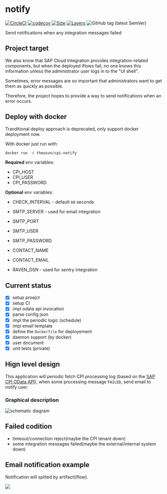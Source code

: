 # notify

[![CircleCI](https://circleci.com/gh/SAP-Cloud-Platform-Integration/notify.svg?style=shield)](https://circleci.com/gh/SAP-Cloud-Platform-Integration/notify)
[![codecov](https://codecov.io/gh/SAP-Cloud-Platform-Integration/notify/branch/master/graph/badge.svg)](https://codecov.io/gh/SAP-Cloud-Platform-Integration/notify)
[![Size](https://shields.beevelop.com/docker/image/image-size/theosun/cpi-notify/latest.svg?style=flat-square)](https://cloud.docker.com/repository/docker/theosun/cpi-notify)
[![Layers](https://shields.beevelop.com/docker/image/layers/theosun/cpi-notify/latest.svg?style=flat-square)](https://cloud.docker.com/repository/docker/theosun/cpi-notify)
![GitHub tag (latest SemVer)](https://img.shields.io/github/tag/SAP-Cloud-Platform-Integration/notify.svg)



Send notifications when any integration messages failed

## Project target

We also know that SAP Cloud Integration provides integration-related components, but when the deployed iflows fail, no one knows this information unless the administrator user logs in to the "UI shell".

Sometimes, error messages are so important that administrators want to get them as quickly as possible.

Therefore, the project hopes to provide a way to send notifications when an error occurs.

## Deploy with docker

Tranditional deploy approach is deprecated, only support docker deployment now.

With docker just run with: 

```bash
docker run -d theosun/cpi-notify
```

**Required** env variables: 

* CPI_HOST
* CPI_USER	
* CPI_PASSWORD	

**Optional** env variables:

* CHECK_INTERVAL - default `60` seconds

* SMTP_SERVER	- used for email integration
* SMTP_PORT	
* SMTP_USER	
* SMTP_PASSWORD	
* CONTACT_NAME	
* CONTACT_EMAIL

* RAVEN_DSN - used for sentry integration

## Current status

- [x] setup proejct
- [x] setup CI
- [x] impl odata api invocation
- [x] parse config json
- [x] impl the periodic logic (schedule)
- [x] impl email template
- [x] define the `Dockerfile` for deployement
- [x] daemon support (by docker)
- [x] user document
- [x] unit tests (private)

## Hign level design

This application will periodic fetch CPI processing log (based on the [SAP CPI OData API](https://api.sap.com/package/CloudIntegrationAPI)), when some processing message `FAILED`, send email to notify user.

### Graphical description

![schematic diagram](https://res.cloudinary.com/digf90pwi/image/upload/v1555907777/CPI-notify_qshvgp.png)

## Failed codition

* timeout/connection reject(maybe the CPI tenant down)
* some integration messages failed(maybe the external/internal system down)

## Email notification example

Notification will splited by artifact(iflow).

![](https://res.cloudinary.com/digf90pwi/image/upload/v1554269455/2019-04-03_13-28-12_g8zmed.png)
